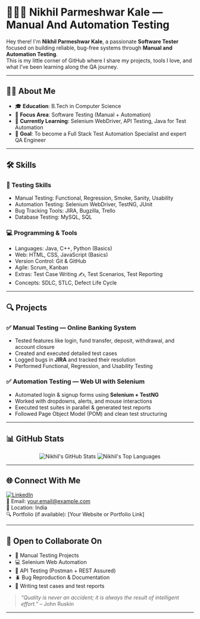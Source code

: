 # 👨‍💻✨ Nikhil Parmeshwar Kale —Manual And Automation Testing 

Hey there! I'm **Nikhil Parmeshwar Kale**, a passionate **Software Tester** focused on building reliable, bug-free systems through **Manual and Automation Testing**.  
This is my little corner of GitHub where I share my projects, tools I love, and what I’ve been learning along the QA journey.

---

## 🧑‍💼 About Me

- 🎓 **Education**: B.Tech in Computer Science  
- 🎯 **Focus Area**: Software Testing (Manual + Automation)  
- 🚀 **Currently Learning**: Selenium WebDriver, API Testing, Java for Test Automation  
- 🧠 **Goal**: To become a Full Stack Test Automation Specialist and expert QA Engineer  

---

## 🛠️ Skills

### 🧪 Testing Skills
- Manual Testing: Functional, Regression, Smoke, Sanity, Usability  
- Automation Testing: Selenium WebDriver, TestNG, JUnit  
- Bug Tracking Tools: JIRA, Bugzilla, Trello  
- Database Testing: MySQL, SQL  

### 💻 Programming & Tools
- Languages: Java, C++, Python (Basics)  
- Web: HTML, CSS, JavaScript (Basics)  
- Version Control: Git & GitHub  
- Agile: Scrum, Kanban  
- Extras: Test Case Writing ✍️, Test Scenarios, Test Reporting  
- Concepts: SDLC, STLC, Defect Life Cycle  

---

## 🔍 Projects

### ✅ Manual Testing — Online Banking System
- Tested features like login, fund transfer, deposit, withdrawal, and account closure  
- Created and executed detailed test cases  
- Logged bugs in **JIRA** and tracked their resolution  
- Performed Functional, Regression, and Usability Testing  

### ✅ Automation Testing — Web UI with Selenium
- Automated login & signup forms using **Selenium + TestNG**  
- Worked with dropdowns, alerts, and mouse interactions  
- Executed test suites in parallel & generated test reports  
- Followed Page Object Model (POM) and clean test structuring  

---

## 📊 GitHub Stats

<p align="center">
  <img src="https://github-readme-stats.vercel.app/api?username=NikhilYourGitHubUsername&show_icons=true&theme=radical" alt="Nikhil's GitHub Stats" />
  <img src="https://github-readme-stats.vercel.app/api/top-langs/?username=NikhilYourGitHubUsername&layout=compact&theme=radical" alt="Nikhil's Top Languages" />
</p>

---

## 🌐 Connect With Me

[![LinkedIn](https://img.shields.io/badge/LinkedIn-blue?style=flat&logo=linkedin)](https://linkedin.com/in/YourLinkedInProfile)  
📧 Email: your.email@example.com  
📍 Location: India  
🔍 Portfolio (if available): [Your Website or Portfolio Link]

---

## 🤝 Open to Collaborate On

- 📌 Manual Testing Projects  
- 💻 Selenium Web Automation  
- 🔗 API Testing (Postman + REST Assured)  
- 🪲 Bug Reproduction & Documentation  
- 📄 Writing test cases and test reports  

> _“Quality is never an accident; it is always the result of intelligent effort.”_ – John Ruskin

---

